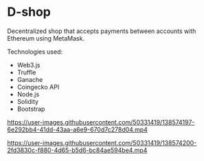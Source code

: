 # D-shop
Decentralized shop that accepts payments between accounts with Ethereum using MetaMask.

Technologies used:
- Web3.js
- Truffle
- Ganache
- Coingecko API
- Node.js
- Solidity
- Bootstrap

https://user-images.githubusercontent.com/50331419/138574197-6e292bb4-41dd-43aa-a6e9-670d7c278d04.mp4

https://user-images.githubusercontent.com/50331419/138574200-2fd3830c-f880-4d65-b5d6-bc84ae594be4.mp4
